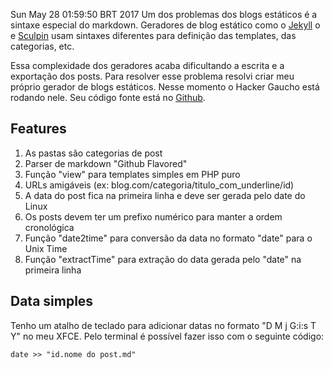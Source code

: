 Sun May 28 01:59:50 BRT 2017
Um dos problemas dos blogs estáticos é a sintaxe especial do markdown. Geradores de blog estático como o [Jekyll](https://jekyllrb.com/docs/frontmatter/) o e [Sculpin](https://sculpin.io/documentation/content-types/custom-types/) usam sintaxes diferentes para definição das templates, das categorias, etc.

Essa complexidade dos geradores acaba dificultando a escrita e a exportação dos posts. Para resolver esse problema resolvi criar meu próprio gerador de blogs estáticos. Nesse momento o Hacker Gaucho está rodando nele. Seu código fonte está no [Github](https://github.com/aicoutos/blog-estatico).

## Features
1. As pastas são categorias de post
1. Parser de markdown "Github Flavored"
1. Função "view" para templates simples em PHP puro
1. URLs amigáveis (ex: blog.com/categoria/titulo_com_underline/id)
1. A data do post fica na primeira linha e deve ser gerada pelo date do Linux
1. Os posts devem ter um prefixo numérico para manter a ordem cronológica
1. Função "date2time" para conversão da data no formato "date" para o Unix Time
1. Função "extractTime" para extração do data gerada pelo "date" na primeira linha

## Data simples

Tenho um atalho de teclado para adicionar datas no formato "D M j G:i:s T Y" no meu XFCE. Pelo terminal é possível fazer isso com o seguinte código:

```
date >> "id.nome do post.md"
```


